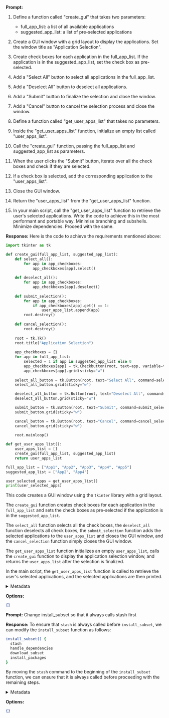 **Prompt:**
1. Define a function called "create_gui" that takes two parameters:
   - full_app_list: a list of all available applications
   - suggested_app_list: a list of pre-selected applications

2. Create a GUI window with a grid layout to display the applications. Set the window title as "Application Selection".

3. Create check boxes for each application in the full_app_list. If the application is in the suggested_app_list, set the check box as pre-selected.

4. Add a "Select All" button to select all applications in the full_app_list.

5. Add a "Deselect All" button to deselect all applications.

6. Add a "Submit" button to finalize the selection and close the window.

7. Add a "Cancel" button to cancel the selection process and close the window.

8. Define a function called "get_user_apps_list" that takes no parameters.

9. Inside the "get_user_apps_list" function, initialize an empty list called "user_apps_list".

10. Call the "create_gui" function, passing the full_app_list and suggested_app_list as parameters.

11. When the user clicks the "Submit" button, iterate over all the check boxes and check if they are selected.

12. If a check box is selected, add the corresponding application to the "user_apps_list".

13. Close the GUI window.

14. Return the "user_apps_list" from the "get_user_apps_list" function.

15. In your main script, call the "get_user_apps_list" function to retrieve the user's selected applications.
 Write the code to achieve this in the most performant and portable way. Minimise branching and subshells. Minimize dependencies. Proceed with the same.

**Response:**
Here is the code to achieve the requirements mentioned above:

```python
import tkinter as tk

def create_gui(full_app_list, suggested_app_list):
    def select_all():
        for app in app_checkboxes:
            app_checkboxes[app].select()
    
    def deselect_all():
        for app in app_checkboxes:
            app_checkboxes[app].deselect()
    
    def submit_selection():
        for app in app_checkboxes:
            if app_checkboxes[app].get() == 1:
                user_apps_list.append(app)
        root.destroy()
    
    def cancel_selection():
        root.destroy()
    
    root = tk.Tk()
    root.title("Application Selection")
    
    app_checkboxes = {}
    for app in full_app_list:
        selected = 1 if app in suggested_app_list else 0
        app_checkboxes[app] = tk.Checkbutton(root, text=app, variable=tk.IntVar(value=selected))
        app_checkboxes[app].grid(sticky="w")
    
    select_all_button = tk.Button(root, text="Select All", command=select_all)
    select_all_button.grid(sticky="w")

    deselect_all_button = tk.Button(root, text="Deselect All", command=deselect_all)
    deselect_all_button.grid(sticky="w")

    submit_button = tk.Button(root, text="Submit", command=submit_selection)
    submit_button.grid(sticky="w")

    cancel_button = tk.Button(root, text="Cancel", command=cancel_selection)
    cancel_button.grid(sticky="w")
    
    root.mainloop()

def get_user_apps_list():
    user_apps_list = []
    create_gui(full_app_list, suggested_app_list)
    return user_apps_list

full_app_list = ["App1", "App2", "App3", "App4", "App5"]
suggested_app_list = ["App2", "App4"]

user_selected_apps = get_user_apps_list()
print(user_selected_apps)
```

This code creates a GUI window using the `tkinter` library with a grid layout.

The `create_gui` function creates check boxes for each application in the `full_app_list` and sets the check boxes as pre-selected if the application is in the `suggested_app_list`.

The `select_all` function selects all the check boxes, the `deselect_all` function deselects all check boxes, the `submit_selection` function adds the selected applications to the `user_apps_list` and closes the GUI window, and the `cancel_selection` function simply closes the GUI window.

The `get_user_apps_list` function initializes an empty `user_apps_list`, calls the `create_gui` function to display the application selection window, and returns the `user_apps_list` after the selection is finalized.

In the main script, the `get_user_apps_list` function is called to retrieve the user's selected applications, and the selected applications are then printed.

<details><summary>Metadata</summary>

- Duration: 15463 ms
- Datetime: 2023-08-28T17:24:19.305661
- Model: gpt-3.5-turbo-0613

</details>

**Options:**
```json
{}
```

**Prompt:**
Change install_subset so that it always calls stash first

**Response:**
To ensure that `stash` is always called before `install_subset`, we can modify the `install_subset` function as follows:

```bash
install_subset() {
  stash
  handle_dependencies
  download_subset
  install_packages
}
```

By moving the `stash` command to the beginning of the `install_subset` function, we can ensure that it is always called before proceeding with the remaining steps.

<details><summary>Metadata</summary>

- Duration: 2405 ms
- Datetime: 2023-08-28T17:28:37.447849
- Model: gpt-3.5-turbo-0613

</details>

**Options:**
```json
{}
```

